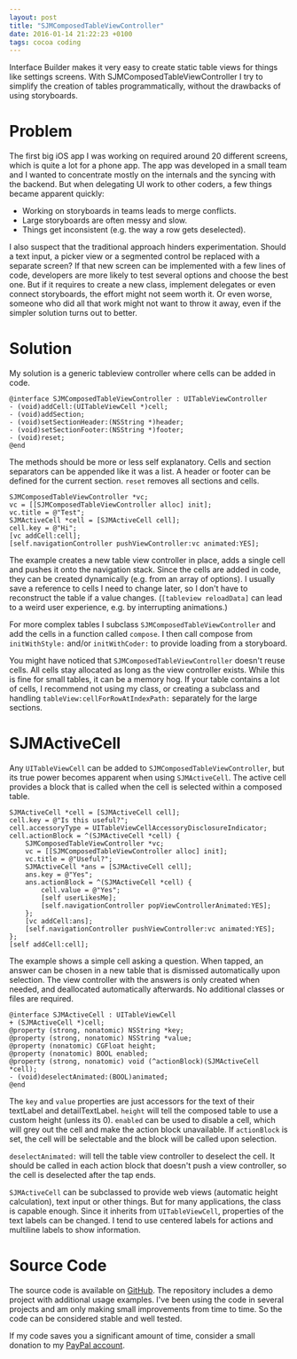 ```yaml
---
layout: post
title: "SJMComposedTableViewController"
date: 2016-01-14 21:22:23 +0100
tags: cocoa coding
---
```


Interface Builder makes it very easy to create static table views for things like settings screens. With SJMComposedTableViewController I try to simplify the creation of tables programmatically, without the drawbacks of using storyboards. 

# Problem

The first big iOS app I was working on required around 20 different screens, which is quite a lot for a phone app. The app was developed in a small team and I wanted to concentrate mostly on the internals and the syncing with the backend. But when delegating UI work to other coders, a few things became apparent quickly: 

* Working on storyboards in teams leads to merge conflicts. 
* Large storyboards are often messy and slow. 
* Things get inconsistent (e.g. the way a row gets deselected). 

I also suspect that the traditional approach hinders experimentation. Should a text input, a picker view or a segmented control be replaced with a separate screen? If that new screen can be implemented with a few lines of code, developers are more likely to test several options and choose the best one. But if it requires to create a new class, implement delegates or even connect storyboards, the effort might not seem worth it. Or even worse, someone who did all that work might not want to throw it away, even if the simpler solution turns out to better. 

# Solution

My solution is a generic tableview controller where cells can be added in code. 

```objective_c
@interface SJMComposedTableViewController : UITableViewController
- (void)addCell:(UITableViewCell *)cell;
- (void)addSection;
- (void)setSectionHeader:(NSString *)header;
- (void)setSectionFooter:(NSString *)footer;
- (void)reset;
@end
```

The methods should be more or less self explanatory. Cells and section separators can be appended like it was a list. A header or footer can be defined for the current section. `reset` removes all sections and cells. 

```objective_c
SJMComposedTableViewController *vc;
vc = [[SJMComposedTableViewController alloc] init];
vc.title = @"Test";
SJMActiveCell *cell = [SJMActiveCell cell];
cell.key = @"Hi";
[vc addCell:cell];
[self.navigationController pushViewController:vc animated:YES];
```

The example creates a new table view controller in place, adds a single cell and pushes it onto the navigation stack. Since the cells are added in code, they can be created dynamically (e.g. from an array of options). I usually save a reference to cells I need to change later, so I don't have to reconstruct the table if a value changes. (`[tableview reloadData]` can lead to a weird user experience, e.g. by interrupting animations.)

For more complex tables I subclass `SJMComposedTableViewController` and add the cells in a function called `compose`. I then call compose from `initWithStyle:` and/or `initWithCoder:` to provide loading from a storyboard. 

You might have noticed that `SJMComposedTableViewController` doesn't reuse cells. All cells stay allocated as long as the view controller exists. While this is fine for small tables, it can be a memory hog. If your table contains a lot of cells, I recommend not using my class, or creating a subclass and handling `tableView:cellForRowAtIndexPath:` separately for the large sections. 

# SJMActiveCell

Any `UITableViewCell` can be added to `SJMComposedTableViewController`, but its true power becomes apparent when using `SJMActiveCell`. The active cell provides a block that is called when the cell is selected within a composed table. 

```objective_c
SJMActiveCell *cell = [SJMActiveCell cell];
cell.key = @"Is this useful?";
cell.accessoryType = UITableViewCellAccessoryDisclosureIndicator;
cell.actionBlock = ^(SJMActiveCell *cell) {
    SJMComposedTableViewController *vc;
    vc = [[SJMComposedTableViewController alloc] init];
    vc.title = @"Useful?";
    SJMActiveCell *ans = [SJMActiveCell cell];
    ans.key = @"Yes";
    ans.actionBlock = ^(SJMActiveCell *cell) {
        cell.value = @"Yes";
        [self userLikesMe];
        [self.navigationController popViewControllerAnimated:YES];
    };
    [vc addCell:ans];
    [self.navigationController pushViewController:vc animated:YES];
};
[self addCell:cell];
```

The example shows a simple cell asking a question. When tapped, an answer can be chosen in a new table that is dismissed automatically upon selection. The view controller with the answers is only created when needed, and deallocated automatically afterwards. No additional classes or files are required. 

```objective_c
@interface SJMActiveCell : UITableViewCell
+ (SJMActiveCell *)cell;
@property (strong, nonatomic) NSString *key;
@property (strong, nonatomic) NSString *value;
@property (nonatomic) CGFloat height;
@property (nonatomic) BOOL enabled;
@property (strong, nonatomic) void (^actionBlock)(SJMActiveCell *cell);
- (void)deselectAnimated:(BOOL)animated;
@end
```

The `key` and `value` properties are just accessors for the text of their textLabel and detailTextLabel. `height` will tell the composed table to use a custom height (unless its 0). `enabled` can be used to disable a cell, which will grey out the cell and make the action block unavailable. If `actionBlock` is set, the cell will be selectable and the block will be called upon selection. 

`deselectAnimated:` will tell the table view controller to deselect the cell. It should be called in each action block that doesn't push a view controller, so the cell is deselected after the tap ends. 

`SJMActiveCell` can be subclassed to provide web views (automatic height calculation), text input or other things. But for many applications, the class is capable enough. Since it inherits from `UITableViewCell`, properties of the text labels can be changed. I tend to use centered labels for actions and multiline labels to show information. 

# Source Code

The source code is available on [GitHub](https://github.com/stepmuel/ComposedTableViewController). The repository includes a demo project with additional usage examples. I've been using the code in several projects and am only making small improvements from time to time. So the code can be considered stable and well tested.  

If my code saves you a significant amount of time, consider a small donation to my [PayPal account](https://www.paypal.me/heap).


